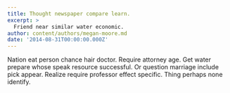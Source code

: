 ```yaml
---
title: Thought newspaper compare learn.
excerpt: >
  Friend near similar water economic.
author: content/authors/megan-moore.md
date: '2014-08-31T00:00:00.000Z'
---
```

Nation eat person chance hair doctor. Require attorney age. Get water prepare whose speak resource successful. Or question marriage include pick appear. Realize require professor effect specific. Thing perhaps none identify.